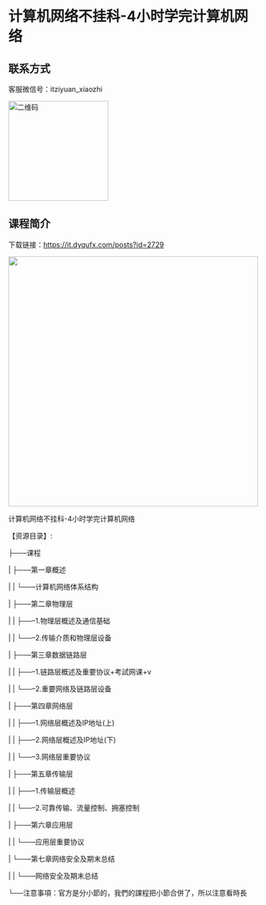 # 计算机网络不挂科-4小时学完计算机网络

## 联系方式

客服微信号：itziyuan_xiaozhi

<img src="https://ziyuanyun.oss-cn-guangzhou.aliyuncs.com/common/20240614073449/666b82192834a.jpg" width="200" height="200" alt="二维码">

## 课程简介

下载链接：https://it.dyqufx.com/posts?id=2729

<img src="https://ziyuanyun.oss-cn-guangzhou.aliyuncs.com/yun/20240515184245/664491a564cef.jpg" width="500" alt="">

  计算机网络不挂科-4小时学完计算机网络



 【资源目录】:

 ├──–课程

 | ├──–第一章概述

 | | └──–计算机网络体系结构

 | ├──–第二章物理层

 | | ├──–1.物理层概述及通信基础

 | | └──–2.传输介质和物理层设备

 | ├──–第三章数据链路层

 | | ├──–1.链路层概述及重要协议+考試网课+v

 | | └──–2.重要网络及链路层设备

 | ├──–第四章网络层

 | | ├──–1.网络层概述及IP地址(上)

 | | ├──–2.网络层概述及IP地址(下)

 | | └──–3.网络层重要协议

 | ├──–第五章传输层

 | | ├──–1.传输层概述

 | | └──–2.可靠传输、流量控制、拥塞控制

 | ├──–第六章应用层

 | | └──–应用层重要协议

 | └──–第七章网络安全及期末总结

 | | └──–网络安全及期末总结

 └──注意事項：官方是分小節的，我們的課程把小節合併了，所以注意看時長

  
